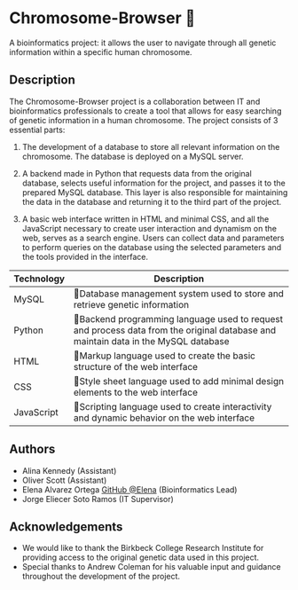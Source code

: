 # Chromosome-Browser :microscope:

A bioinformatics project: it allows the user to navigate through all genetic information within a specific human chromosome.

## Description
The Chromosome-Browser project is a collaboration between IT and bioinformatics professionals to create a tool that allows for easy searching of genetic information in a human chromosome. The project consists of 3 essential parts:

1. The development of a database to store all relevant information on the chromosome. The database is deployed on a MySQL server.

2. A backend made in Python that requests data from the original database, selects useful information for the project, and passes it to the prepared MySQL database. This layer is also responsible for maintaining the data in the database and returning it to the third part of the project.

3. A basic web interface written in HTML and minimal CSS, and all the JavaScript necessary to create user interaction and dynamism on the web, serves as a search engine. Users can collect data and parameters to perform queries on the database using the selected parameters and the tools provided in the interface.

| Technology | Description |
| ------------- | ------------- |
| MySQL | :small_blue_diamond:Database management system used to store and retrieve genetic information |
| Python | :small_blue_diamond:Backend programming language used to request and process data from the original database and maintain data in the MySQL database |
| HTML | :small_blue_diamond:Markup language used to create the basic structure of the web interface |
| CSS | :small_blue_diamond:Style sheet language used to add minimal design elements to the web interface |
| JavaScript | :small_blue_diamond:Scripting language used to create interactivity and dynamic behavior on the web interface |

## Authors
- Alina Kennedy (Assistant)
- Oliver Scott (Assistant)
- Elena Alvarez Ortega [GitHub @Elena](https://github.com/ealvar03) (Bioinformatics Lead)
- Jorge Eliecer Soto Ramos (IT Supervisor)

## Acknowledgements
- We would like to thank the Birkbeck College Research Institute for providing access to the original genetic data used in this project.
- Special thanks to Andrew Coleman for his valuable input and guidance throughout the development of the project.
